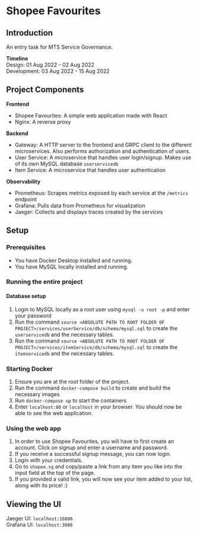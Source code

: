 # Shopee Favourites
## Introduction
An entry task for MTS Service Governance.

**Timeline**\
Design: 01 Aug 2022 - 02 Aug 2022\
Development: 03 Aug 2022 - 15 Aug 2022

## Project Components
**Frontend**
- Shopee Favourites: A simple web application made with React
- Nginx: A reverse proxy

**Backend**
- Gateway: A HTTP server to the frontend and GRPC client to the different microservices. Also performs authorization and authentication of users.
- User Service: A microservice that handles user login/signup. Makes use of its own MySQL database `userservicedb`
- Item Service: A microservice that handles user authentication 

**Observability**
- Prometheus: Scrapes metrics exposed by each service at the `/metrics` endpoint
- Grafana: Pulls data from Prometheus for visualization
- Jaeger: Collects and displays traces created by the services

## Setup

### Prerequisites
* You have Docker Desktop installed and running.
* You have MySQL locally installed and running.

### Running the entire project

#### Database setup
1. Login to MySQL locally as a root user using `mysql -u root -p` and enter your password
2. Run the command `source <ABSOLUTE PATH TO ROOT FOLDER OF PROJECT>/services/userService/db/schema/mysql.sql` to create the `userservicedb` and the necessary tables.
3. Run the command `source <ABSOLUTE PATH TO ROOT FOLDER OF PROJECT>/services/itemService/db/schema/mysql.sql` to create the `itemservicedb` and the necessary tables.

### Starting Docker
1. Ensure you are at the root folder of the project.
2. Run the command `docker-compose build` to create and build the necessary images
3. Run `docker-compose up` to start the containers
4. Enter `localhost:80` or `localhost` in your browser. You should now be able to see the web application.

### Using the web app
1. In order to use Shopee Favourites, you will have to first create an account. Click on signup and enter a username and password.
2. If you receive a successful signup message, you can now login.
3. Login with your credentials.
4. Go to `shopee.sg` and copy/paste a link from any item you like into the input field at the top of the page.
5. If you provided a valid link, you will now see your item added to your list, along with its price! :)

## Viewing the UI
Jaeger UI: `localhost:16886`\
Grafana UI: `localhost:3000`
